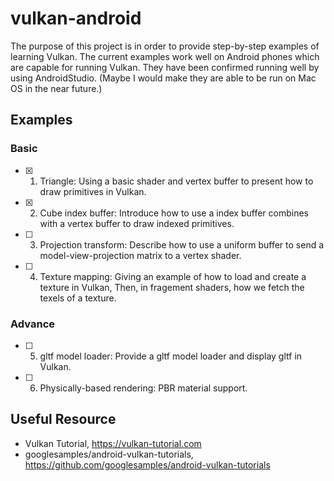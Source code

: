 # vulkan-android
The purpose of this project is in order to provide step-by-step examples of learning Vulkan. The current examples work well on Android phones which are capable for running Vulkan. They have been confirmed running well by using AndroidStudio. (Maybe I would make they are able to be run on Mac OS in the near future.)

## Examples
### Basic
- [x] 1. Triangle: Using a basic shader and vertex buffer to present how to draw primitives in Vulkan.
- [x] 2. Cube index buffer: Introduce how to use a index buffer combines with a vertex buffer to draw indexed primitives. 
- [ ] 3. Projection transform: Describe how to use a uniform buffer to send a model-view-projection matrix to a vertex shader.
- [ ] 4. Texture mapping: Giving an example of how to load and create a texture in Vulkan, Then, in fragement shaders, how we fetch the texels of a texture.
### Advance
- [ ] 5. gltf model loader: Provide a gltf model loader and display gltf in Vulkan.
- [ ] 6. Physically-based rendering: PBR material support.

## Useful Resource
- Vulkan Tutorial, https://vulkan-tutorial.com
- googlesamples/android-vulkan-tutorials, https://github.com/googlesamples/android-vulkan-tutorials